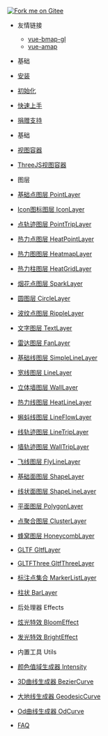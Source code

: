 [![Fork me on Gitee](https://gitee.com/guyangyang/vue-mapvgl/widgets/widget_3.svg)](https://gitee.com/guyangyang/vue-mapvgl)
- 友情链接
  - [vue-bmap-gl](https://docs.guyixi.cn/vue-bmap-gl/)
  - [vue-amap](https://docs.guyixi.cn/vue-amap/)
- 基础
 - [安装](zh-cn/introduction/install.md)
 - [初始化](zh-cn/introduction/init.md)
 - [快速上手](zh-cn/introduction/quick-start.md)
 - [捐赠支持](zh-cn/other/donation.md)
- 基础
 - [视图容器](zh-cn/base/view.md)
 - [ThreeJS视图容器](zh-cn/base/ThreeView.md)

- 图层
 - [基础点图层 PointLayer](zh-cn/layer/PointLayer.md)
 - [Icon图标图层 IconLayer](zh-cn/layer/IconLayer.md)
 - [点轨迹图层 PointTripLayer](zh-cn/layer/PointTripLayer.md)
 - [热力点图层 HeatPointLayer](zh-cn/layer/HeatPointLayer.md)
 - [热力图图层 HeatmapLayer](zh-cn/layer/HeatMapLayer.md)
 - [热力柱图层 HeatGridLayer](zh-cn/layer/HeatGridLayer.md)
 - [烟花点图层 SparkLayer](zh-cn/layer/SparkLayer.md)
 - [圆图层 CircleLayer](zh-cn/layer/CircleLayer.md)
 - [波纹点图层 RippleLayer](zh-cn/layer/RippleLayer.md)
 - [文字图层 TextLayer](zh-cn/layer/TextLayer.md)
 - [雷达图层 FanLayer](zh-cn/layer/FanLayer.md)
 - [基础线图层 SimpleLineLayer](zh-cn/layer/SimpleLineLayer.md)
 - [宽线图层 LineLayer](zh-cn/layer/LineLayer.md)
 - [立体墙图层 WallLayer](zh-cn/layer/WallLayer.md)
 - [热力线图层 HeatLineLayer](zh-cn/layer/HeatLineLayer.md)
 - [蝌蚪线图层 LineFlowLayer](zh-cn/layer/LineFlowLayer.md)
 - [线轨迹图层 LineTripLayer](zh-cn/layer/LineTripLayer.md)
 - [墙轨迹图层 WallTripLayer](zh-cn/layer/WallTripLayer.md)
 - [飞线图层 FlyLineLayer](zh-cn/layer/FlyLineLayer.md)
 - [基础面图层 ShapeLayer](zh-cn/layer/ShapeLayer.md)
 - [线状面图层 ShapeLineLayer](zh-cn/layer/ShapeLineLayer.md)
 - [平面图层 PolygonLayer](zh-cn/layer/PolygonLayer.md)
 - [点聚合图层 ClusterLayer](zh-cn/layer/ClusterLayer.md)
 - [蜂窝图层 HoneycombLayer](zh-cn/layer/HoneycombLayer.md)
 - [GLTF GltfLayer](zh-cn/layer/GltfLayer.md)
 - [GLTFThree GltfThreeLayer](zh-cn/layer/GltfThreeLayer.md)
 - [标注点集合 MarkerListLayer](zh-cn/layer/MarkerListLayer.md)
 - [柱状 BarLayer](zh-cn/layer/BarLayer.md)
- 后处理器 Effects
 - [炫光特效 BloomEffect](zh-cn/effect/BloomEffect.md)
 - [发光特效 BrightEffect](zh-cn/effect/BrightEffect.md)
- 内置工具 Utils
 - [颜色值域生成器 Intensity](zh-cn/util/Intensity.md)
 - [3D曲线生成器 BezierCurve](zh-cn/util/BezierCurve.md)
 - [大地线生成器 GeodesicCurve](zh-cn/util/GeodesicCurve.md)
 - [Od曲线生成器 OdCurve](zh-cn/util/OdCurve.md)

- [FAQ](zh-cn/faq.md)
